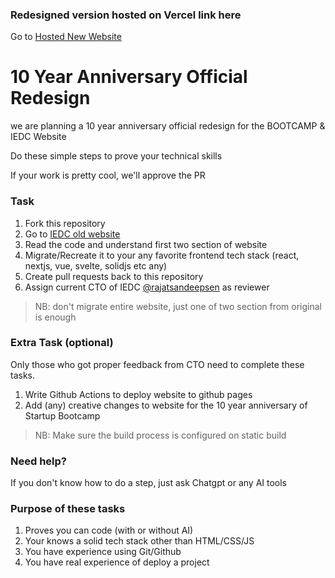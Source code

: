 ### Redesigned version hosted on Vercel link here
Go to [Hosted New Website](https://iedc-bootcamp.vercel.app/)
# 10 Year Anniversary Official Redesign
we are planning a 10 year anniversary official redesign for the BOOTCAMP & IEDC Website


Do these simple steps to prove your technical skills

If your work is pretty cool, we'll approve the PR

### Task
1. Fork this repository
2. Go to [IEDC old website](https://github.com/IEDC-SJCET/IEDC)
3. Read the code and understand first two section of website
4. Migrate/Recreate it to your any favorite frontend tech stack (react, nextjs, vue, svelte, solidjs etc any)
5. Create pull requests back to this repository
6. Assign current CTO of IEDC [@rajatsandeepsen](https://github.com/rajatsandeepsen) as reviewer

> NB: don't migrate entire website, just one of two section from original is enough 

### Extra Task (optional)
Only those who got proper feedback from CTO need to complete these tasks.

1. Write Github Actions to deploy website to github pages
2. Add (any) creative changes to website for the 10 year anniversary of Startup Bootcamp

> NB: Make sure the build process is configured on static build

### Need help?
If you don't know how to do a step, just ask Chatgpt or any AI tools 

### Purpose of these tasks
1. Proves you can code (with or without AI)
2. Your knows a solid tech stack other than HTML/CSS/JS
3. You have experience using Git/Github
4. You have real experience of deploy a project
